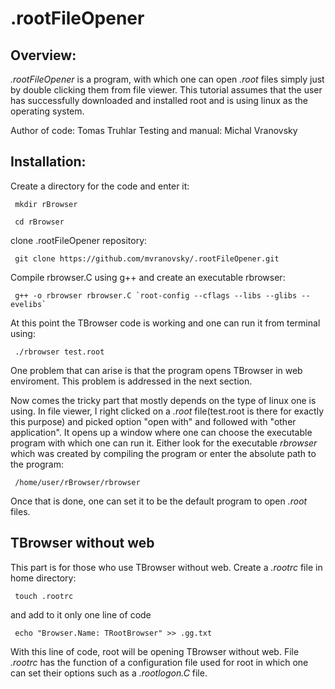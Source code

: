 # .rootFileOpener

## Overview:

*.rootFileOpener* is a program, with which one can open *.root* files simply just by double clicking them from file viewer. This tutorial assumes that the user has successfully downloaded and installed root and is using linux as the operating system.

Author of code: Tomas Truhlar
Testing and manual: Michal Vranovsky

## Installation:

Create a directory for the code and enter it:

<pre><code> mkdir rBrowser </pre></code>
<pre><code> cd rBrowser </pre></code>

clone .rootFileOpener repository:

<pre><code> git clone https://github.com/mvranovsky/.rootFileOpener.git </pre></code>

Compile rbrowser.C using g++ and create an executable rbrowser:

<pre><code> g++ -o rbrowser rbrowser.C `root-config --cflags --libs --glibs --evelibs` </pre></code>

At this point the TBrowser code is working and one can run it from terminal using:

<pre><code> ./rbrowser test.root </pre></code>

One problem that can arise is that the program opens TBrowser in web enviroment. This problem is addressed in the next section.

Now comes the tricky part that mostly depends on the type of linux one is using. In file viewer, I right clicked on a *.root* file(test.root is there for exactly this purpose) and picked option "open with" and followed with "other application". It opens up a window where one can choose the executable program with which one can run it. Either look for the executable *rbrowser* which was created by compiling the program or enter the absolute path to the program:

<pre><code> /home/user/rBrowser/rbrowser </pre></code>

Once that is done, one can set it to be the default program to open *.root* files.

## TBrowser without web

This part is for those who use TBrowser without web. Create a *.rootrc* file in home directory:

<pre><code> touch .rootrc </pre></code> 

and add to it only one line of code

<pre><code> echo "Browser.Name: TRootBrowser" >> .gg.txt </pre></code>

With this line of code, root will be opening TBrowser without web. File *.rootrc* has the function of a configuration file used for root in which one can set their options such as a *.rootlogon.C* file. 

